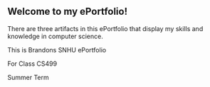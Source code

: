 ## Welcome to my ePortfolio!

There are three artifacts in this ePortfolio that display my skills and knowledge in computer science.

This is Brandons SNHU ePortfolio

For Class CS499

Summer Term

